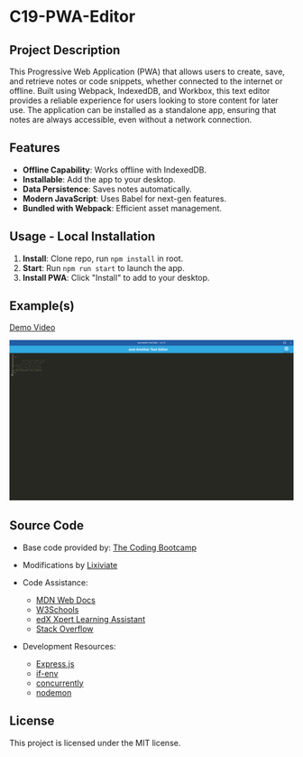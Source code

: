 # C19-PWA-Editor

## Project Description

This Progressive Web Application (PWA) that allows users to create, save, and retrieve notes or code snippets, whether connected to the internet or offline. Built using Webpack, IndexedDB, and Workbox, this text editor provides a reliable experience for users looking to store content for later use. The application can be installed as a standalone app, ensuring that notes are always accessible, even without a network connection.

## Features

- **Offline Capability**: Works offline with IndexedDB.
- **Installable**: Add the app to your desktop.
- **Data Persistence**: Saves notes automatically.
- **Modern JavaScript**: Uses Babel for next-gen features.
- **Bundled with Webpack**: Efficient asset management.

## Usage - Local Installation

1. **Install**: Clone repo, run `npm install` in root.
2. **Start**: Run `npm run start` to launch the app.
3. **Install PWA**: Click "Install" to add to your desktop.

## Example(s)

[Demo Video]()

![Example](./client/src/images/screenshot.png)

## Source Code

- Base code provided by: [The Coding Bootcamp](https://github.com/coding-boot-camp/cautious-meme)

- Modifications by [Lixiviate](https://github.com/Lixiviate)

- Code Assistance:
  - [MDN Web Docs](https://developer.mozilla.org/en-US/)
  - [W3Schools](https://www.w3schools.com/)
  - [edX Xpert Learning Assistant](https://www.edx.org/)
  - [Stack Overflow](https://stackoverflow.com/)
- Development Resources:
  - [Express.js](https://expressjs.com/)
  - [if-env](https://github.com/ericclemmons/if-env#readme)
  - [concurrently](https://github.com/open-cli-tools/concurrently#readme)
  - [nodemon](https://nodemon.io/)

## License

This project is licensed under the MIT license.

